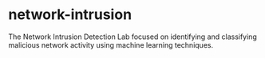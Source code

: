 # network-intrusion
The Network Intrusion Detection Lab focused on identifying and classifying malicious network activity using machine learning techniques. 
